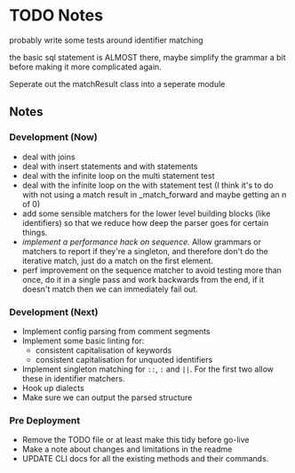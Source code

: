 # TODO Notes


probably write some tests around identifier matching


the basic sql statement is ALMOST there, maybe simplify the grammar a bit before making it more complicated again.


Seperate out the matchResult class into a seperate module

## Notes

### Development (Now)
- deal with joins
- deal with insert statements and with statements
- deal with the infinite loop on the multi statement test
- deal with the infinite loop on the with statement test (I think
  it's to do with not using a match result in _match_forward and maybe getting
  an n of 0)
- add some sensible matchers for the lower level building blocks (like identifiers)
  so that we reduce how deep the parser goes for certain things.
- *implement a performance hack on sequence.* Allow grammars or matchers to report
  if they're a singleton, and therefore don't do the iterative match, just do a
  match on the first element.
- perf improvement on the sequence matcher to avoid testing more than once, do
  it in a single pass and work backwards from the end, if it doesn't match then
  we can immediately fail out.
### Development (Next)
- Implement config parsing from comment segments
- Implement some basic linting for:
  - consistent capitalisation of keywords
  - consistent capitalisation for unquoted identifiers
- Implement singleton matching for `::`, `:` and `||`. For the first two allow these
  in identifier matchers.
- Hook up dialects
- Make sure we can output the parsed structure
### Pre Deployment
- Remove the TODO file or at least make this tidy before go-live
- Make a note about changes and limitations in the readme
- UPDATE CLI docs for all the existing methods and their commands.
